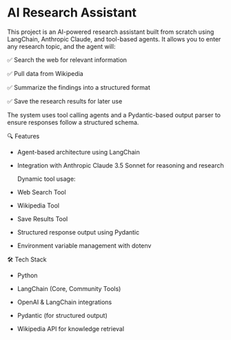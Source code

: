 # AI Research Assistant 

This project is an AI-powered research assistant built from scratch using LangChain, Anthropic Claude, and tool-based agents. It allows you to enter any research topic, and the agent will:

✅ Search the web for relevant information

✅ Pull data from Wikipedia

✅ Summarize the findings into a structured format

✅ Save the research results for later use

The system uses tool calling agents and a Pydantic-based output parser to ensure responses follow a structured schema.


🔍 Features

- Agent-based architecture using LangChain

- Integration with Anthropic Claude 3.5 Sonnet for reasoning and research

  Dynamic tool usage:

- Web Search Tool

- Wikipedia Tool

- Save Results Tool

- Structured response output using Pydantic

- Environment variable management with dotenv


🛠 Tech Stack

- Python

- LangChain (Core, Community Tools)

- OpenAI & LangChain integrations

- Pydantic (for structured output)

- Wikipedia API for knowledge retrieval
